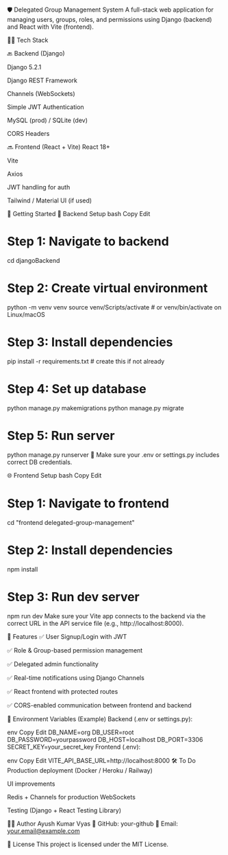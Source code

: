 🛡️ Delegated Group Management System
A full-stack web application for managing users, groups, roles, and permissions using Django (backend) and React with Vite (frontend).


🧑‍💻 Tech Stack

🔙 Backend (Django)

Django 5.2.1

Django REST Framework

Channels (WebSockets)

Simple JWT Authentication

MySQL (prod) / SQLite (dev)

CORS Headers

🔜 Frontend (React + Vite)
React 18+

Vite

Axios

JWT handling for auth

Tailwind / Material UI (if used)

🚀 Getting Started
🔧 Backend Setup
bash
Copy
Edit
# Step 1: Navigate to backend
cd djangoBackend

# Step 2: Create virtual environment
python -m venv venv
source venv/Scripts/activate  # or venv/bin/activate on Linux/macOS

# Step 3: Install dependencies
pip install -r requirements.txt  # create this if not already

# Step 4: Set up database
python manage.py makemigrations
python manage.py migrate

# Step 5: Run server
python manage.py runserver
🔐 Make sure your .env or settings.py includes correct DB credentials.

🌐 Frontend Setup
bash
Copy
Edit
# Step 1: Navigate to frontend
cd "frontend delegated-group-management"

# Step 2: Install dependencies
npm install

# Step 3: Run dev server
npm run dev
Make sure your Vite app connects to the backend via the correct URL in the API service file (e.g., http://localhost:8000).

🧪 Features
✅ User Signup/Login with JWT

✅ Role & Group-based permission management

✅ Delegated admin functionality

✅ Real-time notifications using Django Channels

✅ React frontend with protected routes

✅ CORS-enabled communication between frontend and backend

🧰 Environment Variables (Example)
Backend (.env or settings.py):

env
Copy
Edit
DB_NAME=org
DB_USER=root
DB_PASSWORD=yourpassword
DB_HOST=localhost
DB_PORT=3306
SECRET_KEY=your_secret_key
Frontend (.env):

env
Copy
Edit
VITE_API_BASE_URL=http://localhost:8000
🛠️ To Do
 Production deployment (Docker / Heroku / Railway)

 UI improvements

 Redis + Channels for production WebSockets

 Testing (Django + React Testing Library)

🧑‍💼 Author
Ayush Kumar Vyas
🔗 GitHub: your-github
📧 Email: your.email@example.com

📄 License
This project is licensed under the MIT License.
